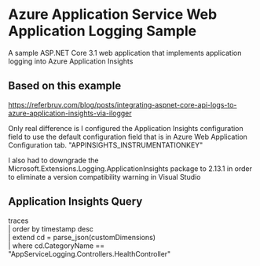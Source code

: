 # Azure Application Service Web Application Logging Sample
A sample ASP.NET Core 3.1 web application that implements application logging into Azure Application Insights

## Based on this example
https://referbruv.com/blog/posts/integrating-aspnet-core-api-logs-to-azure-application-insights-via-ilogger

Only real difference is I configured the Application Insights configuration field 
to use the default configuration field that is in Azure Web Application Configuration tab.
"APPINSIGHTS_INSTRUMENTATIONKEY"

I also had to downgrade the Microsoft.Extensions.Logging.ApplicationInsights package to 2.13.1 in order to 
eliminate a version compatibility warning in Visual Studio

## Application Insights Query
traces\
| order by timestamp desc\
| extend cd = parse_json(customDimensions)\
| where cd.CategoryName == "AppServiceLogging.Controllers.HealthController"
